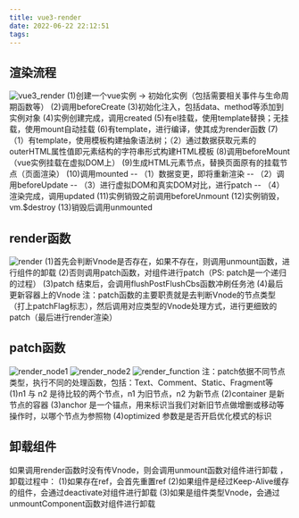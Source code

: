 ```yaml
---
title: vue3-render
date: 2022-06-22 22:12:51
tags:
---
```


## 渲染流程
![vue3_render](/images/vue3_render.png)
(1)创建一个vue实例 -> 初始化实例（包括需要相关事件与生命周期函数等）
(2)调用beforeCreate
(3)初始化注入，包括data、method等添加到实例对象
(4)实例创建完成，调用created
(5)有el挂载，使用template替换；无挂载，使用mount自动挂载
(6)有template，进行编译，使其成为render函数
(7)（1）有template，使用模板构建抽象语法树；（2）通过数据获取元素的outerHTML属性值即元素结构的字符串形式构建HTML模板
(8)调用beforeMount（vue实例挂载在虚拟DOM上）
(9)生成HTML元素节点，替换页面原有的挂载节点（页面渲染）
(10)调用mounted
-- （1）数据变更，即将重新渲染
-- （2）调用beforeUpdate
-- （3）进行虚拟DOM和真实DOM对比，进行patch
-- （4）渲染完成，调用updated
(11)实例销毁之前调用beforeUnmount
(12)实例销毁，vm.$destroy
(13)销毁后调用unmounted

## render函数
![render](/images/render.png)
(1)首先会判断Vnode是否存在，如果不存在，则调用unmount函数，进行组件的卸载
(2)否则调用patch函数，对组件进行patch（PS: patch是一个递归的过程）
(3)patch 结束后，会调用flushPostFlushCbs函数冲刷任务池
(4)最后更新容器上的Vnode
注：patch函数的主要职责就是去判断Vnode的节点类型（打上patchFlag标志），然后调用对应类型的Vnode处理方式，进行更细致的patch（最后进行render渲染）

## patch函数
![render_node1](/images/render_node1.png)
![render_node2](/images/render_node2.png)
![render_function](/images/render_function.png)
注：patch依据不同节点类型，执行不同的处理函数，包括：Text、Comment、Static、Fragment等
(1)n1 与 n2 是待比较的两个节点，n1 为旧节点，n2 为新节点
(2)container 是新节点的容器
(3)anchor 是一个锚点，用来标识当我们对新旧节点做增删或移动等操作时，以哪个节点为参照物
(4)optimized 参数是是否开启优化模式的标识

## 卸载组件
如果调用render函数时没有传Vnode，则会调用unmount函数对组件进行卸载 ，卸载过程中：
(1)如果存在ref，会首先重置ref
(2)如果组件是经过Keep-Alive缓存的组件，会通过deactivate对组件进行卸载
(3)如果是组件类型Vnode，会通过unmountComponent函数对组件进行卸载
